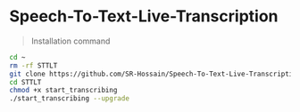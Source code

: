 # Speech-To-Text-Live-Transcription

> Installation command

```bash
cd ~
rm -rf STTLT
git clone https://github.com/SR-Hossain/Speech-To-Text-Live-Transcription.git STTLT
cd STTLT
chmod +x start_transcribing
./start_transcribing --upgrade
```
